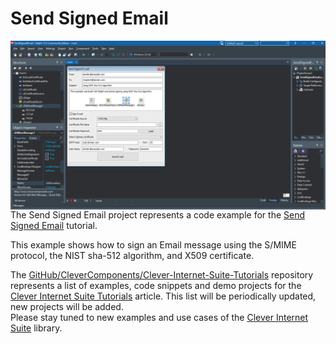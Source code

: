 # Send Signed Email

<img align="left" src="SendSignedEmail.jpg"/>

The Send Signed Email project represents a code example for the [Send Signed Email](https://www.clevercomponents.com/portal/kb/a151/send-signed-email.aspx) tutorial.   

This example shows how to sign an Email message using the S/MIME protocol, the NIST sha-512 algorithm, and X509 certificate.   

The [GitHub/CleverComponents/Clever-Internet-Suite-Tutorials](https://github.com/CleverComponents/Clever-Internet-Suite-Tutorials) repository represents a list of examples, code snippets and demo projects for the [Clever Internet Suite Tutorials](https://www.clevercomponents.com/articles/article035/) article. This list will be periodically updated, new projects will be added.   
Please stay tuned to new examples and use cases of the [Clever Internet Suite](https://www.clevercomponents.com/products/inetsuite/) library.
